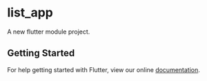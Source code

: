 # list_app

A new flutter module project.

## Getting Started

For help getting started with Flutter, view our online
[documentation](https://flutter.io/).
